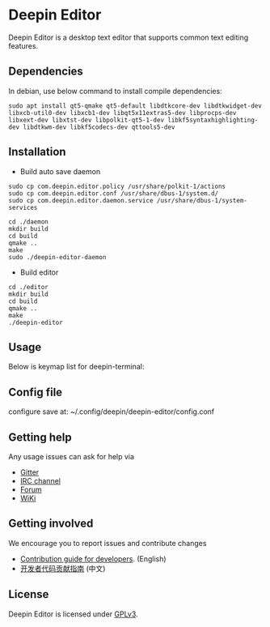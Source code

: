 # Deepin Editor

Deepin Editor is a desktop text editor that supports common text editing features.

## Dependencies

In debian, use below command to install compile dependencies:

`sudo apt install qt5-qmake qt5-default libdtkcore-dev libdtkwidget-dev libxcb-util0-dev libxcb1-dev libqt5x11extras5-dev libprocps-dev libxext-dev libxtst-dev libpolkit-qt5-1-dev libkf5syntaxhighlighting-dev libdtkwm-dev libkf5codecs-dev qttools5-dev`

## Installation

* Build auto save daemon

```
sudo cp com.deepin.editor.policy /usr/share/polkit-1/actions
sudo cp com.deepin.editor.conf /usr/share/dbus-1/system.d/
sudo cp com.deepin.editor.daemon.service /usr/share/dbus-1/system-services

cd ./daemon
mkdir build
cd build
qmake ..
make
sudo ./deepin-editor-daemon
```

* Build editor

```
cd ./editor
mkdir build
cd build
qmake ..
make
./deepin-editor
```

## Usage

Below is keymap list for deepin-terminal:

## Config file

configure save at: ~/.config/deepin/deepin-editor/config.conf

## Getting help

Any usage issues can ask for help via

* [Gitter](https://gitter.im/orgs/linuxdeepin/rooms)
* [IRC channel](https://webchat.freenode.net/?channels=deepin)
* [Forum](https://bbs.deepin.org)
* [WiKi](http://wiki.deepin.org/)

## Getting involved

We encourage you to report issues and contribute changes

* [Contribution guide for developers](https://github.com/linuxdeepin/developer-center/wiki/Contribution-Guidelines-for-Developers-en). (English)
* [开发者代码贡献指南](https://github.com/linuxdeepin/developer-center/wiki/Contribution-Guidelines-for-Developers) (中文)

## License

Deepin Editor is licensed under [GPLv3](LICENSE).